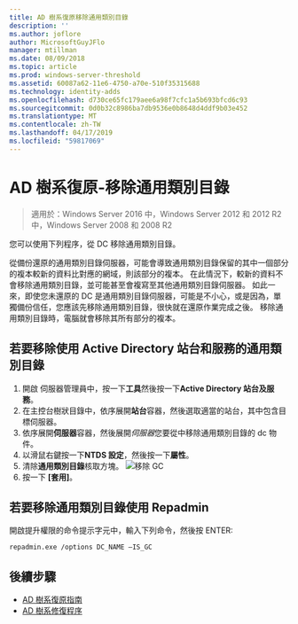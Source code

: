 ```yaml
---
title: AD 樹系復原移除通用類別目錄
description: ''
ms.author: joflore
author: MicrosoftGuyJFlo
manager: mtillman
ms.date: 08/09/2018
ms.topic: article
ms.prod: windows-server-threshold
ms.assetid: 60087a62-11e6-4750-a70e-510f35315688
ms.technology: identity-adds
ms.openlocfilehash: d730ce65fc179aee6a98f7cfc1a5b693bfcd6c93
ms.sourcegitcommit: 0d0b32c8986ba7db9536e0b8648d4ddf9b03e452
ms.translationtype: MT
ms.contentlocale: zh-TW
ms.lasthandoff: 04/17/2019
ms.locfileid: "59817069"
---
```

# <a name="ad-forest-recovery---removing-the-global-catalog"></a>AD 樹系復原-移除通用類別目錄  

>適用於：Windows Server 2016 中，Windows Server 2012 和 2012 R2 中，Windows Server 2008 和 2008 R2

 您可以使用下列程序，從 DC 移除通用類別目錄。 
  
 從備份還原的通用類別目錄伺服器，可能會導致通用類別目錄保留的其中一個部分的複本較新的資料比對應的網域，則該部分的複本。 在此情況下，較新的資料不會移除通用類別目錄，並可能甚至會複寫至其他通用類別目錄伺服器。 如此一來，即使您未還原的 DC 是通用類別目錄伺服器，可能是不小心，或是因為，單獨備份信任，您應該先移除通用類別目錄，很快就在還原作業完成之後。 移除通用類別目錄時，電腦就會移除其所有部分的複本。 
  
## <a name="to-remove-the-global-catalog-using-active-directory-sites-and-services"></a>若要移除使用 Active Directory 站台和服務的通用類別目錄  
 
1. 開啟 伺服器管理員中，按一下**工具**然後按一下**Active Directory 站台及服務**。 
2. 在主控台樹狀目錄中，依序展開**站台**容器，然後選取適當的站台，其中包含目標伺服器。 
3. 依序展開**伺服器**容器，然後展開*伺服器*您要從中移除通用類別目錄的 dc 物件。 
4. 以滑鼠右鍵按一下**NTDS 設定**，然後按一下**屬性**。 
5. 清除**通用類別目錄**核取方塊。 
   ![移除 GC](media/AD-Forest-Recovery-Remove-GC/removegc1.png)
6. 按一下 **[套用]**。
  
## <a name="to-remove-the-global-catalog-using-repadmin"></a>若要移除通用類別目錄使用 Repadmin  
  
開啟提升權限的命令提示字元中，輸入下列命令，然後按 ENTER:  

   ```
   repadmin.exe /options DC_NAME –IS_GC  
   ```  

## <a name="next-steps"></a>後續步驟

- [AD 樹系復原指南](AD-Forest-Recovery-Guide.md)
- [AD 樹系修復程序](AD-Forest-Recovery-Procedures.md)

